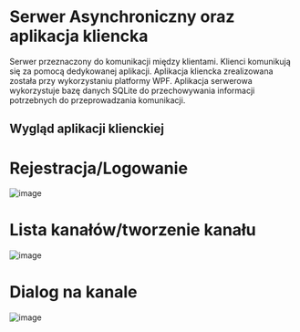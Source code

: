 # Serwer Asynchroniczny oraz aplikacja kliencka

Serwer przeznaczony do komunikacji między klientami.
Klienci komunikują się za pomocą dedykowanej aplikacji.
Aplikacja kliencka zrealizowana została przy wykorzystaniu platformy WPF.
Aplikacja serwerowa wykorzystuje bazę danych SQLite do przechowywania informacji potrzebnych do
przeprowadzania komunikacji.

## Wygląd aplikacji klienckiej

# Rejestracja/Logowanie
![image](https://user-images.githubusercontent.com/59196351/109991614-c0a33b00-7d0a-11eb-950f-257560fbb000.png)

# Lista kanałów/tworzenie kanału
![image](https://user-images.githubusercontent.com/59196351/109992708-d36a3f80-7d0b-11eb-99d9-d9024017d7e4.png)

# Dialog na kanale
![image](https://user-images.githubusercontent.com/59196351/109992822-f09f0e00-7d0b-11eb-957c-b9c97a05711e.png)


